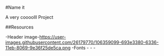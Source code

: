 #Name it

A very coooolll Project

##Resources

-Header image-https://user-images.githubusercontent.com/26179770/106359099-693e3380-6336-11eb-8069-9e36f25de5ca.png
-Fonts
    -<link rel="preconnect" href="https://fonts.gstatic.com">
    -<link href="https://fonts.googleapis.com/css2?family=Lato%3Aital%2Cwght%400%2C100%3B0%2C300%3B0%2C400%3B0%2C700%3B0%2C900%3B1%2C100%3B1%2C300%3B1%2C400%3B1%2C700%3B1%2C900&display=swap" rel="stylesheet">
    -<link href="https://fonts.googleapis.com/css2?family=Hachi+Maru+Pop&display=swap" rel="stylesheet">

